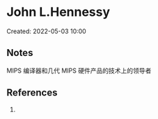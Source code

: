 # John L.Hennessy

Created: 2022-05-03 10:00

## Notes

MIPS 编译器和几代 MIPS 硬件产品的技术上的领导者

## References

1.
